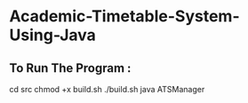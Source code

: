 # Academic-Timetable-System-Using-Java

## To Run The Program : 
  cd src
  chmod +x build.sh
  ./build.sh
  java ATSManager
